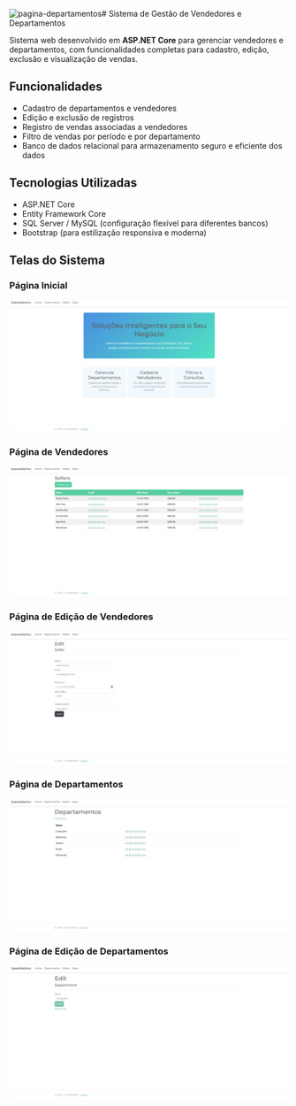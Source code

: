 ![pagina-departamentos](https://github.com/user-attachments/assets/df7dbbd8-5f7f-490e-b33c-135a6d583ccd)# Sistema de Gestão de Vendedores e Departamentos

Sistema web desenvolvido em **ASP.NET Core** para gerenciar vendedores e departamentos, com funcionalidades completas para cadastro, edição, exclusão e visualização de vendas.

## Funcionalidades

- Cadastro de departamentos e vendedores
- Edição e exclusão de registros
- Registro de vendas associadas a vendedores
- Filtro de vendas por período e por departamento
- Banco de dados relacional para armazenamento seguro e eficiente dos dados

## Tecnologias Utilizadas

- ASP.NET Core
- Entity Framework Core
- SQL Server / MySQL (configuração flexível para diferentes bancos)
- Bootstrap (para estilização responsiva e moderna)


## Telas do Sistema

### Página Inicial  
![Página Inicial](imagens/pagina-inicial.png)

### Página de Vendedores  
![Página de Vendedores](imagens/pagina-vendedores.png)

### Página de Edição de Vendedores  
![Edição de Vendedores](imagens/pagina-vendedores-edit.png)

### Página de Departamentos  
![Página de Departamentos](imagens/pagina-departamentos.png)

### Página de Edição de Departamentos  
![Edição de Departamentos](imagens/pagina-departamentos-edit.png)
